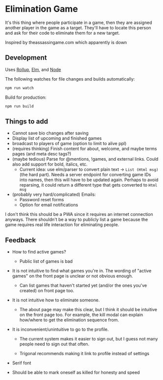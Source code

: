 # Elimination Game

It's this thing where people participate in a game, then they are assigned another player in the game as a target. They'll have to locate this person and ask for their code to eliminate them for a new target.

Inspired by theassassingame.com which apparently is down

## Development

Uses [Rollup](https://rollupjs.org/guide/en/), [Elm](https://elm-lang.org/), and [Node](https://nodejs.org/)

The following watches for file changes and builds automatically:

```sh
npm run watch
```

Build for production:

```sh
npm run build
```

## Things to add

- Cannot save bio changes after saving
- Display list of upcoming and finished games
- broadcast to players of game (option to limit to alive ppl)
- (requires thinking) Finish content for about, welcome, and maybe terms pages (and meta desc tags?)
- (maybe tedious) Parse for \@mentions, !games, and external links. Could also add support for bold, italics, etc.
  - Current idea: use elm/parser to convert plain text -> `List (Html msg)` (the hard part). Needs a server endpoint for converting game IDs into names, then this will have to be updated again. Perhaps to avoid reparsing, it could return a different type that gets converted to `Html msg`
- (probably very hard/complicated) Emails:
  - Password reset forms
  - Option for email notifications

I don't think this should be a PWA since it requires an internet connection anyways. There shouldn't be a way to publicly list a game because the game requires real life interaction for eliminating people.

## Feedback

- How to find active games?

  - Public list of games is bad

- It is not intuitive to find what games you're in. The wording of "active games" on the front page is unclear or not obvious enough.

  - Can list games that haven't started yet (and/or the ones you've created) on front page too.

- It is not intuitive how to eliminate someone.

  - The about page may make this clear, but I think it should be intuitive on the front page too. For example, the kill modal can explain how/where to get the elimination sequence from.

- It is inconvenient/unintuitive to go to the profile.

  - The current system makes it easier to sign out, but I guess not many people need to sign out that often.

  - Trigonal recommends making it link to profile instead of settings

- Serif font

- Should be able to mark oneself as killed for honesty and speed
